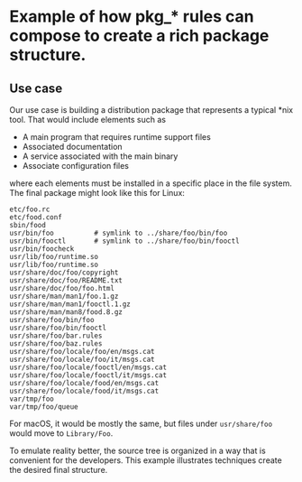 # Example of how pkg_* rules can compose to create a rich package structure.

## Use case

Our use case is building a distribution package that represents a typical \*nix tool.
That would include elements such as

- A main program that requires runtime support files
- Associated documentation
- A service associated with the main binary
- Associate configuration files

where each elements must be installed in a specific place in the file system.
The final package might look like this for Linux:

```
etc/foo.rc
etc/food.conf
sbin/food
usr/bin/foo          # symlink to ../share/foo/bin/foo
usr/bin/fooctl       # symlink to ../share/foo/bin/fooctl
usr/bin/foocheck
usr/lib/foo/runtime.so
usr/lib/foo/runtime.so
usr/share/doc/foo/copyright
usr/share/doc/foo/README.txt
usr/share/doc/foo/foo.html
usr/share/man/man1/foo.1.gz
usr/share/man/man1/fooctl.1.gz
usr/share/man/man8/food.8.gz
usr/share/foo/bin/foo
usr/share/foo/bin/fooctl
usr/share/foo/bar.rules
usr/share/foo/baz.rules
usr/share/foo/locale/foo/en/msgs.cat
usr/share/foo/locale/foo/it/msgs.cat
usr/share/foo/locale/fooctl/en/msgs.cat
usr/share/foo/locale/fooctl/it/msgs.cat
usr/share/foo/locale/food/en/msgs.cat
usr/share/foo/locale/food/it/msgs.cat
var/tmp/foo
var/tmp/foo/queue
```

For macOS, it would be mostly the same, but files under `usr/share/foo` would
move to `Library/Foo`.

To emulate reality better, the source tree is organized in a way that is
convenient for the developers. This example illustrates techniques create
the desired final structure.
